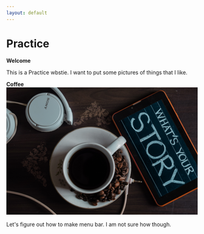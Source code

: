 ```yaml
---
layout: default
---
```

# Practice

**Welcome**

This is a Practice wbstie. I want to put some pictures of things that I like. 

**Coffee**
![Tell me your story](assets/img/sutar-1749303.jpg) 

Let's figure out how to make menu bar. I am not sure how though. 
